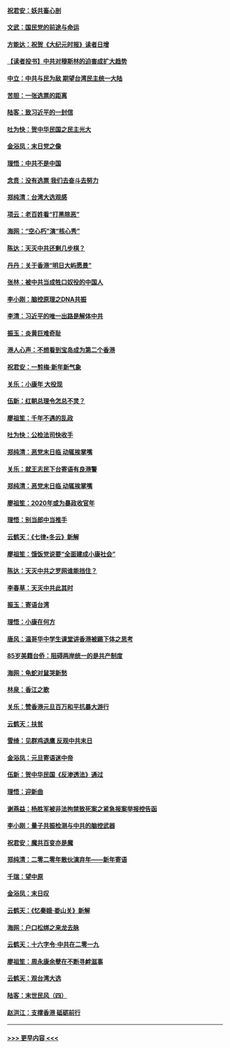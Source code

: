 #### [祝君安：妖共畜心剖](../pages/nsc993/n11794273.md?t=01151644) 
#### [文武：国民党的前途与命运](../pages/nsc993/n11794198.md?t=01151644) 
#### [方能达：祝贺《大纪元时报》读者日增](../pages/nsc993/n11793807.md?t=01151644) 
#### [【读者投书】中共对穆斯林的迫害成扩大趋势](../pages/nsc993/n11791371.md?t=01151644) 
#### [中立：中共与民为敌 期望台湾民主统一大陆](../pages/nsc993/n11790392.md?t=01151644) 
#### [苦胆：一张选票的距离](../pages/nsc993/n11788914.md?t=01151644) 
#### [陆客：致习近平的一封信](../pages/nsc993/n11788867.md?t=01151644) 
#### [吐为快：贺中华民国之民主光大](../pages/nsc993/n11788618.md?t=01151644) 
#### [金浴凤：末日党之像](../pages/nsc993/n11787475.md?t=01151644) 
#### [理悟：中共不是中国](../pages/nsc993/n11787463.md?t=01151644) 
#### [念贲：没有选票  我们去奋斗去努力](../pages/nsc993/n11787398.md?t=01151644) 
#### [郑纯清：台湾大选观感](../pages/nsc993/n11786210.md?t=01151644) 
#### [项云：老百姓看“打黑除恶”](../pages/nsc993/n11785398.md?t=01151644) 
#### [海网：“空心朽”演“核心秀”](../pages/nsc993/n11783874.md?t=01151644) 
#### [陈达：天灭中共还剩几步棋？](../pages/nsc993/n11783719.md?t=01151644) 
#### [丹丹：关于香港“明日大屿愿景”](../pages/nsc993/n11783273.md?t=01151644) 
#### [张林：被中共当成牲口奴役的中国人](../pages/nsc993/n11782397.md?t=01151644) 
#### [李小刚：脑控原理之DNA共振](../pages/nsc993/n11780962.md?t=01151644) 
#### [李清：习近平的唯一出路是解体中共](../pages/nsc993/n11780866.md?t=01151644) 
#### [振玉：炎黄巨难奇耻](../pages/nsc993/n11779632.md?t=01151644) 
#### [港人心声：不想看到宝岛成为第二个香港](../pages/nsc993/n11778817.md?t=01151644) 
#### [祝君安：一剪梅‧新年新气象](../pages/nsc993/n11776340.md?t=01151644) 
#### [关乐：小康年 大役现](../pages/nsc993/n11774213.md?t=01151644) 
#### [伍新：红朝总理令怎总不灵？](../pages/nsc993/n11770813.md?t=01151644) 
#### [廖祖笙：千年不遇的乱政](../pages/nsc993/n11770373.md?t=01151644) 
#### [吐为快：公检法司快收手](../pages/nsc993/n11770359.md?t=01151644) 
#### [郑纯清：恶党末日临 动辄挨掌嘴](../pages/nsc993/n11769912.md?t=01151644) 
#### [关乐：就王志民下台寄语有良港警](../pages/nsc993/n11769903.md?t=01151644) 
#### [郑纯清：恶党末日临 动辄挨掌嘴](../pages/nsc993/n11769356.md?t=01151644) 
#### [廖祖笙：2020年或为暴政收官年](../pages/nsc993/n11768216.md?t=01151644) 
#### [理悟：别当郎中当推手](../pages/nsc993/n11768243.md?t=01151644) 
#### [云鹤天：《七律▪冬云》新解](../pages/nsc993/n11768204.md?t=01151644) 
#### [廖祖笙：饿饭党说要“全面建成小康社会”](../pages/nsc993/n11767482.md?t=01151644) 
#### [陈达：天灭中共之罗网谁能挡住？](../pages/nsc993/n11767465.md?t=01151644) 
#### [李春草：天灭中共此其时](../pages/nsc993/n11767452.md?t=01151644) 
#### [振玉：寄语台湾](../pages/nsc993/n11767432.md?t=01151644) 
#### [理悟：小康在何方](../pages/nsc993/n11767394.md?t=01151644) 
#### [唐风：温哥华中学生课堂讲香港被踢下体之思考](../pages/nsc993/n11766848.md?t=01151644) 
#### [85岁美籍台侨：阻碍两岸统一的是共产制度](../pages/nsc993/n11765043.md?t=01151644) 
#### [海网：龟蛇对鼠哭新愁](../pages/nsc993/n11764895.md?t=01151644) 
#### [林泉：香江之歌](../pages/nsc993/n11764415.md?t=01151644) 
#### [关乐：赞香港元旦百万和平抗暴大游行](../pages/nsc993/n11764382.md?t=01151644) 
#### [云鹤天：扶贫](../pages/nsc993/n11764245.md?t=01151644) 
#### [雪绮：见群鸡退鹰  反观中共末日](../pages/nsc993/n11762112.md?t=01151644) 
#### [金浴凤：元旦寄语迷中帝](../pages/nsc993/n11761788.md?t=01151644) 
#### [伍新：贺中华民国《反渗透法》通过](../pages/nsc993/n11761994.md?t=01151644) 
#### [理悟：迎新曲](../pages/nsc993/n11761152.md?t=01151644) 
#### [谢燕益：杨胜军被非法拘禁致死案之紧急报案举报控告函](../pages/nsc993/n11756134.md?t=01151644) 
#### [李小刚：量子共振检测与中共的脑控武器](../pages/nsc993/n11754518.md?t=01151644) 
#### [祝君安：魔共百变亦是魔](../pages/nsc993/n11754469.md?t=01151644) 
#### [郑纯清：二零二零年散伙演弃年——新年寄语](../pages/nsc993/n11754195.md?t=01151644) 
#### [千瑞：望中原](../pages/nsc993/n11754159.md?t=01151644) 
#### [金浴凤：末日叹](../pages/nsc993/n11752359.md?t=01151644) 
#### [云鹤天：《忆秦娥‧娄山关》新解](../pages/nsc993/n11752348.md?t=01151644) 
#### [海网：户口松绑之来龙去脉](../pages/nsc993/n11752328.md?t=01151644) 
#### [云鹤天：十六字令‧中共在二零一九](../pages/nsc993/n11752305.md?t=01151644) 
#### [廖祖笙：周永康余孽在不断寻衅滋事](../pages/nsc993/n11751013.md?t=01151644) 
#### [云鹤天：观台湾大选](../pages/nsc993/n11751007.md?t=01151644) 
#### [陆客：末世民风（四）](../pages/nsc993/n11749203.md?t=01151644) 
#### [赵洪江：支撑香港 砥砺前行](../pages/nsc993/n11748482.md?t=01151644) 

----
#### [ >>> 更早内容 <<< ](../indexes/nsc993-earlier.md)
